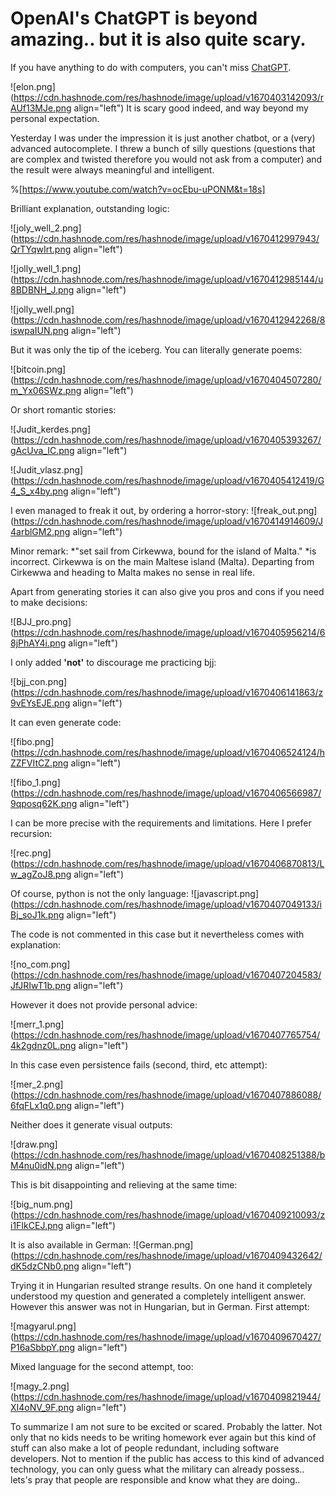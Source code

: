 # OpenAI's ChatGPT is beyond amazing.. but it is also quite scary.

If you have anything to do with computers, you can't miss [ChatGPT](https://chat.openai.com/chat).

![elon.png](https://cdn.hashnode.com/res/hashnode/image/upload/v1670403142093/rAUf13MJe.png align="left")
It is scary good indeed, and way beyond my personal expectation.

Yesterday I was under the impression it is just another chatbot, or a (very) advanced autocomplete. I threw a bunch of silly questions (questions that are complex and twisted therefore you would not ask from a computer) and the result were always meaningful and intelligent.   

%[https://www.youtube.com/watch?v=ocEbu-uPONM&t=18s]

Brilliant explanation, outstanding logic:

![joly_well_2.png](https://cdn.hashnode.com/res/hashnode/image/upload/v1670412997943/QrTYqwIrt.png align="left")


![jolly_well_1.png](https://cdn.hashnode.com/res/hashnode/image/upload/v1670412985144/u8BDBNH_J.png align="left")


![jolly_well.png](https://cdn.hashnode.com/res/hashnode/image/upload/v1670412942268/8iswpaIUN.png align="left")

But it was only the tip of the iceberg. You can literally generate poems:


![bitcoin.png](https://cdn.hashnode.com/res/hashnode/image/upload/v1670404507280/m_Yx06SWz.png align="left")

Or short romantic stories:

![Judit_kerdes.png](https://cdn.hashnode.com/res/hashnode/image/upload/v1670405393267/gAcUva_IC.png align="left")


![Judit_vlasz.png](https://cdn.hashnode.com/res/hashnode/image/upload/v1670405412419/G4_S_x4by.png align="left")

I even managed to freak it out, by ordering a horror-story:
![freak_out.png](https://cdn.hashnode.com/res/hashnode/image/upload/v1670414914609/J4arblGM2.png align="left")

Minor remark: *"set sail from Cirkewwa, bound for the island of Malta." *is incorrect. Cirkewwa is on the main Maltese island (Malta). Departing from Cirkewwa and heading to Malta makes no sense in real life.




Apart from generating stories it can also give you pros and cons if you need to make decisions:

![BJJ_pro.png](https://cdn.hashnode.com/res/hashnode/image/upload/v1670405956214/68jPhAY4i.png align="left")

I only added **'not'** to discourage me practicing bjj:


![bjj_con.png](https://cdn.hashnode.com/res/hashnode/image/upload/v1670406141863/z9vEYsEJE.png align="left")

It can even generate code:


![fibo.png](https://cdn.hashnode.com/res/hashnode/image/upload/v1670406524124/hZZFVItCZ.png align="left")


![fibo_1.png](https://cdn.hashnode.com/res/hashnode/image/upload/v1670406566987/9qposq62K.png align="left")

I can be more precise with the requirements and limitations. Here I prefer recursion:



![rec.png](https://cdn.hashnode.com/res/hashnode/image/upload/v1670406870813/Lw_agZoJ8.png align="left")

Of course, python is not the only language:
![javascript.png](https://cdn.hashnode.com/res/hashnode/image/upload/v1670407049133/iBj_soJ1k.png align="left")

The code is not commented in this case  but it nevertheless comes with explanation:

![no_com.png](https://cdn.hashnode.com/res/hashnode/image/upload/v1670407204583/JfJRIwT1b.png align="left")

However it does not provide personal advice:

![merr_1.png](https://cdn.hashnode.com/res/hashnode/image/upload/v1670407765754/4k2gdnz0L.png align="left")

In this case even persistence fails (second, third, etc attempt): 

![mer_2.png](https://cdn.hashnode.com/res/hashnode/image/upload/v1670407886088/6fqFLx1q0.png align="left")


Neither does it generate visual outputs:

![draw.png](https://cdn.hashnode.com/res/hashnode/image/upload/v1670408251388/bM4nu0idN.png align="left")

This is bit disappointing and relieving at the same time:

![big_num.png](https://cdn.hashnode.com/res/hashnode/image/upload/v1670409210093/zi1FIkCEJ.png align="left")

It is also available in German:
![German.png](https://cdn.hashnode.com/res/hashnode/image/upload/v1670409432642/dK5dzCNb0.png align="left")

Trying it in Hungarian resulted strange results. On one hand it completely understood my question and generated a completely intelligent answer. However this answer was not in Hungarian, but in German. First attempt:

![magyarul.png](https://cdn.hashnode.com/res/hashnode/image/upload/v1670409670427/P16aSbbpY.png align="left")

Mixed language for the second attempt, too:

![magy_2.png](https://cdn.hashnode.com/res/hashnode/image/upload/v1670409821944/XI4oNV_9F.png align="left")

To summarize I am not sure to be excited or scared. Probably the latter. Not only that no kids  needs to be writing homework ever again but this kind of stuff can also make a lot of people redundant, including software developers. Not to mention if the public has access to this kind of advanced technology, you can only guess what the military can already possess.. lets's pray that people are responsible and know what they are doing..







